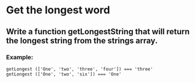 # Get the longest word #

## Write a function getLongestString that will return the longest string from the strings array. ##

### Example: ###

    getLongest (['One', 'two', 'three', 'four']) === 'three'
    getLongest (['One', 'two', 'six']) === 'One'
